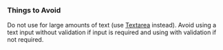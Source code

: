 ### Things to Avoid

Do not use for large amounts of text (use <a href="https://playbook.powerapp.cloud/kits/textarea">Textarea</a> instead). Avoid using a text input without validation if input is required and using with validation if not required.
